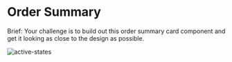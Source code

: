# Order Summary 

Brief: 
Your challenge is to build out this order summary card component and get it looking as close to the design as possible.

![active-states](https://user-images.githubusercontent.com/63119870/136270735-c4628d60-224d-4d4d-be12-4daf0eecbd28.jpg)
